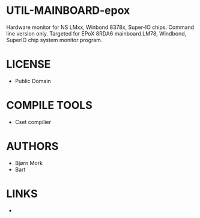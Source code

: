 UTIL-MAINBOARD-epox
===================

Hardware monitor for NS LMxx, Winbond 8378x, Super-IO chips. Command line version only. Targeted for EPoX 8RDA6 mainboard.LM78, Windbond, SuperIO chip system monitor program.

LICENSE
===============
* Public Domain

COMPILE TOOLS
===============
* Cset compilier

AUTHORS
===============
* Bjørn Mork
* Bart

LINKS
===============
* 
